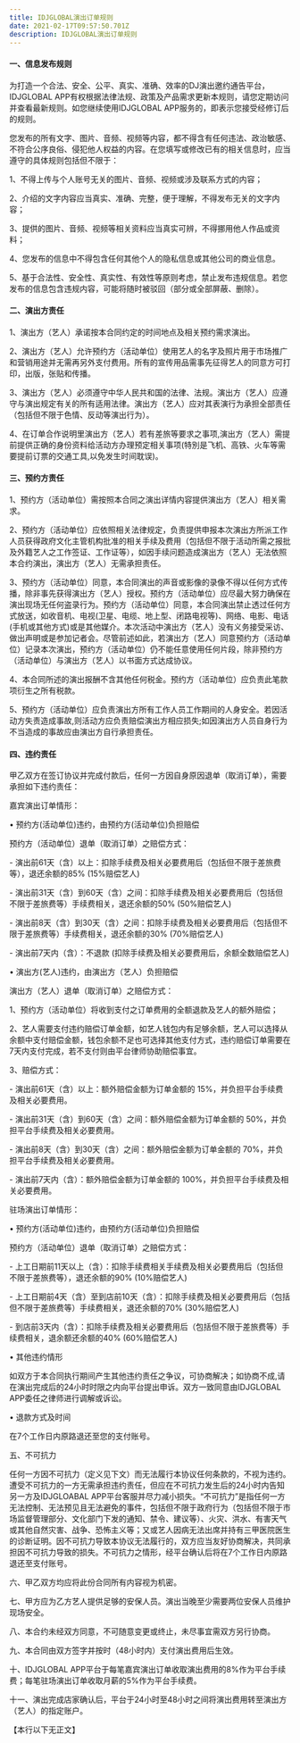 ```yaml
---
title: IDJGLOBAL演出订单规则
date: 2021-02-17T09:57:50.701Z
description: IDJGLOBAL演出订单规则
---
```

#### 一、信息发布规则

为打造一个合法、安全、公平、真实、准确、效率的DJ演出邀约通告平台，IDJGLOBAL APP有权根据法律法规、政策及产品需求更新本规则，请您定期访问并查看最新规则。如您继续使用IDJGLOBAL APP服务的，即表示您接受经修订后的规则。

您发布的所有文字、图片、音频、视频等内容，都不得含有任何违法、政治敏感、不符合公序良俗、侵犯他人权益的内容。在您填写或修改已有的相关信息时，应当遵守的具体规则包括但不限于：


1、不得上传与个人账号无关的图片、音频、视频或涉及联系方式的内容；


2、介绍的文字内容应当真实、准确、完整，便于理解，不得发布无关的文字内容；


3、提供的图片、音频、视频等相关资料应当真实可辨，不得挪用他人作品或资料；


4、您发布的信息中不得包含任何其他个人的隐私信息或其他公司的商业信息。


5、基于合法性、安全性、真实性、有效性等原则考虑，禁止发布违规信息。若您发布的信息包含违规内容，可能将随时被驳回（部分或全部屏蔽、删除）。

#### 二、演出方责任

1、演出方（艺人）承诺按本合同约定的时间地点及相关预约需求演出。


2、演出方（艺人）允许预约方（活动单位）使用艺人的名字及照片用于市场推广和营销用途并无需再另外支付费用。所有的宣传用品需事先征得艺人的同意方可打印，出版，张贴和传播。


3、演出方（艺人）必须遵守中华人民共和国的法律、法规。演出方（艺人）应遵守与演出规定有关的所有适用法律。演出方（艺人）应对其表演行为承担全部责任（包括但不限于色情、反动等演出行为）。


4、在订单合作说明里演出方（艺人）若有差旅等要求之事项,演出方（艺人）需提前提供正确的身份资料给活动方办理预定相关事项(特別是飞机、高铁、火车等需要提前订票的交通工具,以免发生时间耽误)。

#### 三、预约方责任

1、预约方（活动单位）需按照本合同之演出详情内容提供演出方（艺人）相关需求。


2、预约方（活动单位）应依照相关法律规定，负责提供申报本次演出方所派工作人员获得政府文化主管机构批准的相关手续及费用（包括但不限于活动所需之报批及外籍艺人之工作签证、工作证等），如因手续问题造成演出方（艺人）无法依照本合约演出，演出方（艺人）无需承担责任。


3、预约方（活动单位）同意，本合同演出的声音或影像的录像不得以任何方式传播，除非事先获得演出方（艺人）授权。预约方（活动单位）应尽最大努力确保在演出现场无任何盗录行为。预约方（活动单位）同意，本合同演出禁止透过任何方式放送，如收音机、电视(卫星、电缆、地上型、闭路电视等)、网络、电影、电话(手机或其他方式)或是其他媒介。本次活动中演出方（艺人）没有义务接受采访、做出声明或是参加记者会。尽管前述如此，若演出方（艺人）同意预约方（活动单位）记录本次演出，预约方（活动单位）仍不能任意使用任何片段，除非预约方（活动单位）与演出方（艺人）以书面方式达成协议。


4、本合同所述的演出报酬不含其他任何税金。预约方（活动单位）应负责此笔款项衍生之所有税款。 


5、预约方（活动单位）应负责演出方所有工作人员工作期间的人身安全。若因活动方失责造成事故,则活动方应负责赔偿演出方相应损失;如因演出方人员自身行为不当造成的事故应由演出方自行承担责任。

#### 四、违约责任

甲乙双方在签订协议并完成付款后，任何一方因自身原因退单（取消订单），需要承担如下违约责任：

嘉宾演出订单情形：

• 预约方(活动单位)违约，由预约方(活动单位)负担赔偿

预约方（活动单位）退单（取消订单）之赔偿方式：

\- 演出前61天（含）以上：扣除手续费及相关必要费用后（包括但不限于差旅费等），退还余额的85% (15%赔偿艺人)

\- 演出前31天（含）到60天（含）之间：扣除手续费及相关必要费用后（包括但不限于差旅费等）手续费相关，退还余额的50% (50%赔偿艺人)

\- 演出前8天（含）到30天（含）之间：扣除手续费及相关必要费用后（包括但不限于差旅费等）手续费相关，退还余额的30% (70%赔偿艺人)

\- 演出前7天内（含）：不退款 (扣除手续费及相关必要费用后，余额全数赔偿艺人)

• 演出方(艺人)违约，由演出方（艺人）负担赔偿

演出方（艺人）退单（取消订单）之赔偿方式：

1、预约方（活动单位）将收到支付之订单费用的全额退款及艺人的额外赔偿；


2、艺人需要支付违约赔偿订单金额，如艺人钱包内有足够余额，艺人可以选择从余额中支付赔偿金额，钱包余额不足也可选择其他支付方式，违约赔偿订单需要在7天内支付完成，若不支付则由平台律师协助赔偿事宜。


3、赔偿方式：

\- 演出前61天（含）以上：额外赔偿金额为订单金额的 15%，并负担平台手续费及相关必要费用。

\- 演出前31天（含）到60天（含）之间：额外赔偿金额为订单金额的 50%，并负担平台手续费及相关必要费用。

\- 演出前8天（含）到30天（含）之间：额外赔偿金额为订单金额的 70%，并负担平台手续费及相关必要费用。

\- 演出前7天内（含）：额外赔偿金额为订单金额的 100%，并负担平台手续费及相关必要费用。

驻场演出订单情形：

• 预约方(活动单位)违约，由预约方(活动单位)负担赔偿

预约方（活动单位）退单（取消订单）之赔偿方式：

\- 上工日期前11天以上（含）：扣除手续费相关手续费及相关必要费用后（包括但不限于差旅费等），退还余额的90% (10%赔偿艺人)

\- 上工日期前4天（含）至到店前10天（含）：扣除手续费及相关必要费用后（包括但不限于差旅费等）手续费相关，退还余额的70% (30%赔偿艺人)

\- 到店前3天内（含）：扣除手续费及相关必要费用后（包括但不限于差旅费等）手续费相关，退余额还余额的40% (60%赔偿艺人)

• 其他违约情形

如双方于本合同执行期间产生其他违约责任之争议，可协商解决；如协商不成,请在演出完成后的24小时时限之内向平台提出申诉。双方一致同意由IDJGLOBAL APP委任之律师进行调解或诉讼。

• 退款方式及时间

在7个工作日内原路退还至您的支付账号。

五、不可抗力

任何一方因不可抗力（定义见下文）而无法履行本协议任何条款的，不视为违约。遭受不可抗力的一方无需承担违约责任，但应在不可抗力发生后的24小时内告知另一方及IDJGLOABAL APP平台客服并尽力减小损失。“不可抗力”是指任何一方无法控制、无法预见且无法避免的事件，包括但不限于政府行为（包括但不限于市场监督管理部分、文化部门下发的通知、禁令、建议等）、火灾、洪水、有害天气或其他自然灾害、战争、恐怖主义等；又或艺人因病无法出席并持有三甲医院医生的诊断证明。因不可抗力导致本协议无法履行的，双方应当友好协商解决，共同承担因不可抗力导致的损失。不可抗力之情形，经平台确认后将在7个工作日内原路退还至支付账号。

六、甲乙双方均应将此份合同所有内容视为机密。

七、甲方应为乙方艺人提供足够的安保人员。演出当晚至少需要两位安保人员维护现场安全。

八、本合约未经双方同意，不可随意变更或终止，未尽事宜需双方另行协商。

九、本合同由双方签字并按时（48小时内）支付演出费用后生效。

十、IDJGLOBAL APP平台于每笔嘉宾演出订单收取演出费用的8%作为平台手续费；每笔驻场演出订单收取月薪的5%作为平台手续费。

十一、演出完成店家确认后，平台于24小时至48小时之间将演出费用转至演出方（艺人）的指定账户。

【本行以下无正文】